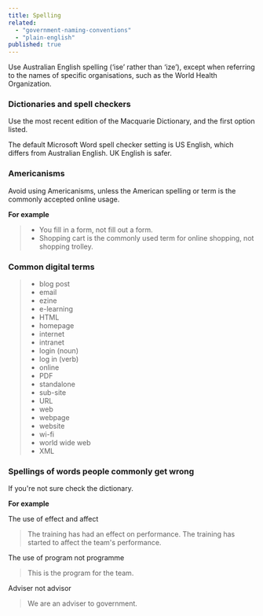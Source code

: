 ```yaml
---
title: Spelling
related:
  - "government-naming-conventions"
  - "plain-english"
published: true
---
```


Use Australian English spelling (‘ise’ rather than ‘ize’), except when referring to the names of specific organisations, such as the World Health Organization.

### Dictionaries and spell checkers

Use the most recent edition of the Macquarie Dictionary, and the first option listed.

The default Microsoft Word spell checker setting is US English, which differs from Australian English. UK English is safer.

### Americanisms

Avoid using Americanisms, unless the American spelling or term is the commonly accepted online usage.

**For example**

> - You fill in a form, not fill out a form.
> - Shopping cart is the commonly used term for online shopping, not shopping trolley.

### Common digital terms

> - blog post
> - email
> - ezine
> - e-learning
> - HTML
> - homepage
> - internet
> - intranet
> - login (noun)
> - log in (verb)
> - online
> - PDF
> - standalone
> - sub-site
> - URL
> - web
> - webpage
> - website
> - wi-fi
> - world wide web
> - XML

### Spellings of words people commonly get wrong

If you're not sure check the dictionary.

**For example**

The use of effect and affect

> The training has had an effect on performance. The training has started to affect the team's performance.

The use of program not programme

> This is the program for the team.

Adviser not advisor

> We are an adviser to government.
